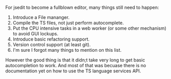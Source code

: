 For jsedit to become a fullblown editor, many things still need to happen:

1. Introduce a File mananger.
2. Compile the TS files, not just perform autocomplete.
3. Put the CPU intensive tasks in a web worker (or some other mechanism) to avoid GUI lockups.
4. Introduce basic refactoring support.
5. Version control support (at least git).
6. I'm sure I forgot many things to mention on this list.

However the good thing is that it didn;t take very long to get basic autocompletion to work. And most of that was becuase there is no documentation yet on how to use the TS language services API.

